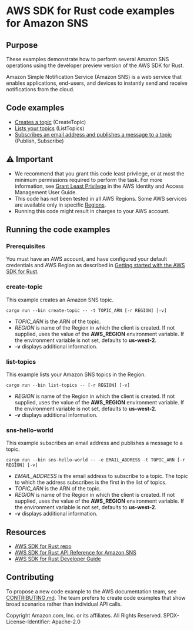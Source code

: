 # AWS SDK for Rust code examples for Amazon SNS

## Purpose

These examples demonstrate how to perform several Amazon SNS operations using the developer preview version of the AWS SDK for Rust.

Amazon Simple Notification Service (Amazon SNS) is a web service that enables applications, end-users, and devices to instantly send and receive notifications from the cloud.

## Code examples

- [Creates a topic](src/bin/create-topic.rs) (CreateTopic)
- [Lists your topics](src/bin/list-topics.rs) (ListTopics)
- [Subscribes an email address and publishes a message to a topic](src/bin/sns-hello-world.rs) (Publish, Subscribe)

## ⚠ Important

- We recommend that you grant this code least privilege, 
  or at most the minimum permissions required to perform the task.
  For more information, see
  [Grant Least Privilege](https://docs.aws.amazon.com/IAM/latest/UserGuide/best-practices.html#grant-least-privilege)
  in the AWS Identity and Access Management User Guide.
- This code has not been tested in all AWS Regions.
  Some AWS services are available only in specific
  [Regions](https://aws.amazon.com/about-aws/global-infrastructure/regional-product-services).
- Running this code might result in charges to your AWS account.

## Running the code examples

### Prerequisites

You must have an AWS account, and have configured your default credentials and AWS Region as described in [Getting started with the AWS SDK for Rust](https://docs.aws.amazon.com/sdk-for-rust/latest/dg/getting-started.html).

### create-topic

This example creates an Amazon SNS topic.

`cargo run --bin create-topic -- -t TOPIC_ARN [-r REGION] [-v]`

- _TOPIC_ARN_ is the ARN of the topic.
- _REGION_ is name of the Region in which the client is created.
  If not supplied, uses the value of the __AWS_REGION__ environment variable.
  If the environment variable is not set, defaults to __us-west-2__.
- __-v__ displays additional information.

### list-topics

This example lists your Amazon SNS topics in the Region.

`cargo run --bin list-topics -- [-r REGION] [-v]`

- _REGION_ is name of the Region in which the client is created.
  If not supplied, uses the value of the __AWS_REGION__ environment variable.
  If the environment variable is not set, defaults to __us-west-2__.
- __-v__ displays additional information.

### sns-hello-world

This example subscribes an email address and publishes a message to a topic.

`cargo run --bin sns-hello-world -- -e EMAIL_ADDRESS -t TOPIC_ARN [-r REGION] [-v]`

- _EMAIL_ADDRESS_ is the email address to subscribe to a topic.
  The topic to which the address subscribes is the first in the list of topics.
- _TOPIC_ARN_ is the ARN of the topic.
- _REGION_ is name of the Region in which the client is created.
  If not supplied, uses the value of the __AWS_REGION__ environment variable.
  If the environment variable is not set, defaults to __us-west-2__.
- __-v__ displays additional information.

## Resources

- [AWS SDK for Rust repo](https://github.com/awslabs/aws-sdk-rust)
- [AWS SDK for Rust API Reference for Amazon SNS](https://docs.rs/aws-sdk-sns)
- [AWS SDK for Rust Developer Guide](https://docs.aws.amazon.com/sdk-for-rust/latest/dg)

## Contributing

To propose a new code example to the AWS documentation team, 
see [CONTRIBUTING.md](https://github.com/awsdocs/aws-doc-sdk-examples/blob/master/CONTRIBUTING.md). 
The team prefers to create code examples that show broad scenarios rather than individual API calls.

Copyright Amazon.com, Inc. or its affiliates. All Rights Reserved. SPDX-License-Identifier: Apache-2.0